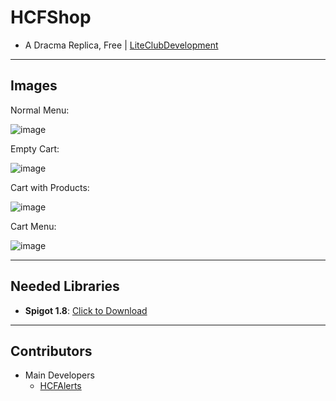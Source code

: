 # HCFShop
* A Dracma Replica, Free | [LiteClubDevelopment](https://github.com/LiteClubDevelopment)
---
## Images
Normal Menu:

![image](https://github.com/user-attachments/assets/37797853-eda3-4932-8901-9a72a005afd1)

Empty Cart:

![image](https://github.com/user-attachments/assets/c78f7244-859e-434d-93c0-6e4df8541e16)

Cart with Products:

![image](https://github.com/user-attachments/assets/dd5e87a5-ae6c-46cf-971a-95a3b75164e5)

Cart Menu:

![image](https://github.com/user-attachments/assets/7b40ebc5-3410-4bfa-9fdc-c2fce4ef8c55)

---
## Needed Libraries
- **Spigot 1.8**: [Click to Download](https://papermc.io)
---
## Contributors
- Main Developers
  - [HCFAlerts](https://github.com/HCFAlerts)
